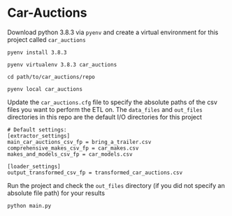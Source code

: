 # Car-Auctions

Download python 3.8.3 via `pyenv` and create a virtual environment for this project called `car_auctions`
```
pyenv install 3.8.3

pyenv virtualenv 3.8.3 car_auctions

cd path/to/car_auctions/repo

pyenv local car_auctions
```

Update the `car_auctions.cfg` file to specify the absolute paths of the csv files you want to perform the ETL on. 
The `data_files` and `out_files` directories in this repo are the default I/O directories for this project  
```
# Default settings:
[extractor_settings]
main_car_auctions_csv_fp = bring_a_trailer.csv
comprehensive_makes_csv_fp = car_makes.csv
makes_and_models_csv_fp = car_models.csv

[loader_settings]
output_transformed_csv_fp = transformed_car_auctions.csv
```

Run the project and check the `out_files` directory (if you did not specify an absolute file path) for your results
```
python main.py
```